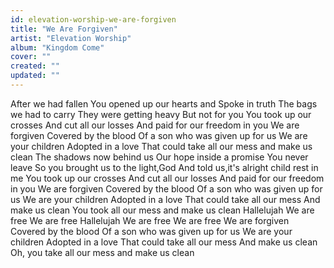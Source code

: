 ```yaml
---
id: elevation-worship-we-are-forgiven
title: "We Are Forgiven"
artist: "Elevation Worship"
album: "Kingdom Come"
cover: ""
created: ""
updated: ""
---
```


After we had fallen
You opened up our hearts and
Spoke in truth
The bags we had to carry
They were getting heavy
But not for you
You took up our crosses
And cut all our losses
And paid for our freedom in you
We are forgiven
Covered by the blood
Of a son who was given up for us
We are your children
Adopted in a love
That could take all our mess and make us clean
The shadows now behind us
Our hope inside a promise
You never leave
So you brought us to the light,God
And told us,it's alright child rest in me
You took up our crosses
And cut all our losses
And paid for our freedom in you
We are forgiven
Covered by the blood
Of a son who was given up for us
We are your children
Adopted in a love
That could take all our mess
And make us clean
You took all our mess and make us clean
Hallelujah
We are free
We are free
Hallelujah
We are free
We are free
We are forgiven
Covered by the blood
Of a son who was given up for us
We are your children
Adopted in a love
That could take all our mess
And make us clean
Oh, you take all our mess and make us clean